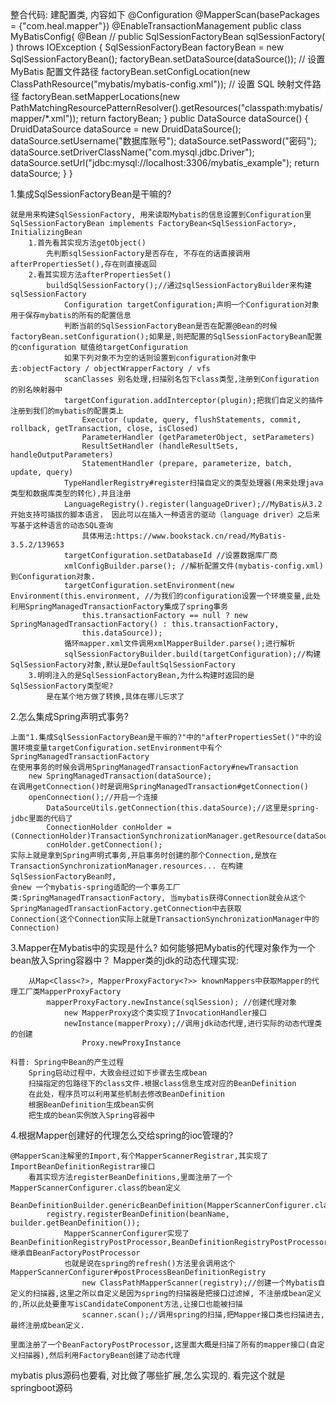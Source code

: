 整合代码:
    建配置类, 内容如下
    @Configuration
    @MapperScan(basePackages = {"com.heal.mapper"})
    @EnableTransactionManagement
    public class MyBatisConfig{
       @Bean    //  <bean  class="org.mybatis.spring.SqlSessionFactoryBean">
       public SqlSessionFactoryBean sqlSessionFactory( ) throws IOException {
          SqlSessionFactoryBean factoryBean = new SqlSessionFactoryBean();
          factoryBean.setDataSource(dataSource());
          // 设置 MyBatis 配置文件路径
          factoryBean.setConfigLocation(new ClassPathResource("mybatis/mybatis-config.xml"));
          // 设置 SQL 映射文件路径
          factoryBean.setMapperLocations(new PathMatchingResourcePatternResolver().getResources("classpath:mybatis/mapper/*.xml"));
          return factoryBean;
       }
       public DataSource dataSource() {
           DruidDataSource dataSource = new DruidDataSource();
           dataSource.setUsername("数据库账号");
           dataSource.setPassword("密码");
           dataSource.setDriverClassName("com.mysql.jdbc.Driver");
           dataSource.setUrl("jdbc:mysql://localhost:3306/mybatis_example");
           return dataSource;
       }
    }

1.集成SqlSessionFactoryBean是干嘛的?

    就是用来构建SqlSessionFactory, 用来读取Mybatis的信息设置到Configuration里
    SqlSessionFactoryBean implements FactoryBean<SqlSessionFactory>, InitializingBean
        1.首先看其实现方法getObject()
            先判断sqlSessionFactory是否存在, 不存在的话直接调用afterPropertiesSet(),存在则直接返回
        2.看其实现方法afterPropertiesSet()
            buildSqlSessionFactory();//通过sqlSessionFactoryBuilder来构建sqlSessionFactory
                Configuration targetConfiguration;声明一个Configuration对象用于保存mybatis的所有的配置信息
                判断当前的SqlSessionFactoryBean是否在配置@Bean的时候 factoryBean.setConfiguration();如果是,则把配置的SqlSessionFactoryBean配置的configuration 赋值给targetConfiguration
                如果下列对象不为空的话则设置到configuration对象中去:objectFactory / objectWrapperFactory / vfs
                scanClasses 别名处理,扫描别名包下class类型,注册到Configuration的别名映射器中
                targetConfiguration.addInterceptor(plugin);把我们自定义的插件注册到我们的mybatis的配置类上
                    Executor (update, query, flushStatements, commit, rollback, getTransaction, close, isClosed) 
                    ParameterHandler (getParameterObject, setParameters) 
                    ResultSetHandler (handleResultSets,  handleOutputParameters) 
                    StatementHandler (prepare, parameterize, batch, update, query)
                TypeHandlerRegistry#register扫描自定义的类型处理器(用来处理java类型和数据库类型的转化),并且注册
                LanguageRegistry().register(languageDriver);//MyBatis从3.2开始支持可插拔的脚本语言， 因此可以在插入一种语言的驱动（language driver）之后来写基于这种语言的动态SQL查询
                    具体用法:https://www.bookstack.cn/read/MyBatis-3.5.2/139653
                targetConfiguration.setDatabaseId //设置数据库厂商
                xmlConfigBuilder.parse(); //解析配置文件(mybatis-config.xml)到Configuration对象.
                targetConfiguration.setEnvironment(new Environment(this.environment, //为我们的configuration设置一个环境变量,此处利用SpringManagedTransactionFactory集成了spring事务
                    this.transactionFactory == null ? new SpringManagedTransactionFactory() : this.transactionFactory,
                    this.dataSource));
                循环mapper.xml文件调用xmlMapperBuilder.parse();进行解析
                sqlSessionFactoryBuilder.build(targetConfiguration);//构建SqlSessionFactory对象,默认是DefaultSqlSessionFactory
        3.明明注入的是SqlSessionFactoryBean,为什么构建时返回的是SqlSessionFactory类型呢? 
            是在某个地方做了转换,具体在哪儿忘求了
            
2.怎么集成Spring声明式事务?
    
    上面"1.集成SqlSessionFactoryBean是干嘛的?"中的"afterPropertiesSet()"中的设置环境变量targetConfiguration.setEnvironment中有个 SpringManagedTransactionFactory
    在使用事务的时候会调用SpringManagedTransactionFactory#newTransaction
        new SpringManagedTransaction(dataSource);
    在调用getConnection()时是调用SpringManagedTransaction#getConnection()
        openConnection();//开启一个连接
            DataSourceUtils.getConnection(this.dataSource);//这里是spring-jdbc里面的代码了
            ConnectionHolder conHolder = (ConnectionHolder)TransactionSynchronizationManager.getResource(dataSource);
            conHolder.getConnection();
    实际上就是拿到Spring声明式事务,开启事务时创建的那个Connection,是放在TransactionSynchronizationManager.resources... 在构建SqlSessionFactoryBean时,
    会new 一个mybatis-spring适配的一个事务工厂类:SpringManagedTransactionFactory, 当mybatis获得Connection就会从这个SpringManagedTransactionFactory.getConnection中去获取
    Connection(这个Connection实际上就是TransactionSynchronizationManager中的Connection)
    
3.Mapper在Mybatis中的实现是什么? 如何能够把Mybatis的代理对象作为一个bean放入Spring容器中？
    Mapper类的jdk的动态代理实现: 
    
        从Map<Class<?>, MapperProxyFactory<?>> knownMappers中获取Mapper的代理工厂类MapperProxyFactory
            mapperProxyFactory.newInstance(sqlSession); //创建代理对象
                new MapperProxy这个类实现了InvocationHandler接口
                newInstance(mapperProxy);//调用jdk动态代理,进行实际的动态代理类的创建
                    Proxy.newProxyInstance

    科普: Spring中Bean的产生过程
        Spring启动过程中，大致会经过如下步骤去生成bean
        扫描指定的包路径下的class文件.根据class信息生成对应的BeanDefinition
        在此处，程序员可以利用某些机制去修改BeanDefinition
        根据BeanDefinition生成bean实例
        把生成的bean实例放入Spring容器中

4.根据Mapper创建好的代理怎么交给spring的ioc管理的?

    @MapperScan注解里的Import,有个MapperScannerRegistrar,其实现了ImportBeanDefinitionRegistrar接口
        看其实现方法registerBeanDefinitions,里面注册了一个MapperScannerConfigurer.class的bean定义
            BeanDefinitionBuilder.genericBeanDefinition(MapperScannerConfigurer.class);
            registry.registerBeanDefinition(beanName, builder.getBeanDefinition());
                MapperScannerConfigurer实现了BeanDefinitionRegistryPostProcessor,BeanDefinitionRegistryPostProcessor继承自BeanFactoryPostProcessor
                也就是说在spring的refresh()方法里会调用这个MapperScannerConfigurer#postProcessBeanDefinitionRegistry
                    new ClassPathMapperScanner(registry);//创建一个Mybatis自定义的扫描器,这里之所以自定义是因为spring的扫描器是把接口过滤掉, 不注册成bean定义的,所以此处要重写isCandidateComponent方法,让接口也能被扫描
                    scanner.scan();//调用spring的扫描,把Mapper接口类也扫描进去,最终注册成bean定义.
                    
    里面注册了一个BeanFactoryPostProcessor,这里面大概是扫描了所有的mapper接口(自定义扫描器),然后利用FactoryBean创建了动态代理

mybatis plus源码也要看, 对比做了哪些扩展,怎么实现的.
看完这个就是springboot源码












